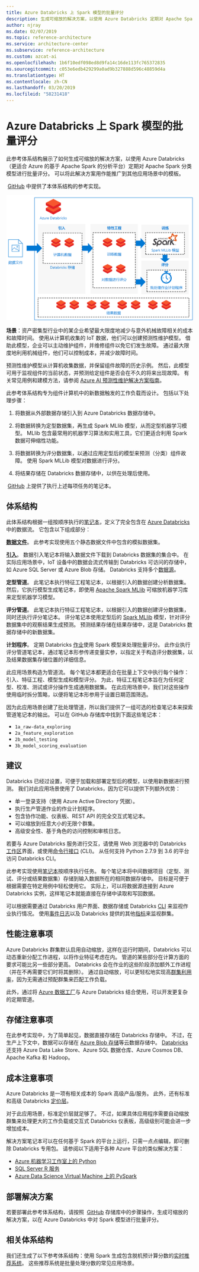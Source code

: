 ```yaml
---
title: Azure Databricks 上 Spark 模型的批量评分
description: 生成可缩放的解决方案，以使用 Azure Databricks 定期对 Apache Spark 分类模型进行批量评分。
author: njray
ms.date: 02/07/2019
ms.topic: reference-architecture
ms.service: architecture-center
ms.subservice: reference-architecture
ms.custom: azcat-ai
ms.openlocfilehash: 1b6f10edf098ed8d9fa14c16de113fc765372835
ms.sourcegitcommit: c053e6edb429299a0ad9b327888d596c48859d4a
ms.translationtype: HT
ms.contentlocale: zh-CN
ms.lasthandoff: 03/20/2019
ms.locfileid: "58231418"
---
```

# <a name="batch-scoring-of-spark-models-on-azure-databricks"></a>Azure Databricks 上 Spark 模型的批量评分

此参考体系结构展示了如何生成可缩放的解决方案，以使用 Azure Databricks（更适合 Azure 的基于 Apache Spark 的分析平台）定期对 Apache Spark 分类模型进行批量评分。 可以将此解决方案用作能推广到其他应用场景中的模板。

 [GitHub][github] 中提供了本体系结构的参考实现。

![Azure Databricks 上 Spark 模型的批量评分](./_images/batch-scoring-spark.png)

**场景**：资产密集型行业中的某企业希望最大限度地减少与意外机械故障相关的成本和故障时间。 使用从计算机收集的 IoT 数据，他们可以创建预测性维护模型。 借助此模型，企业可以主动维护组件，并维修组件以免它们发生故障。 通过最大限度地利用机械组件，他们可以控制成本，并减少故障时间。

预测性维护模型从计算机收集数据，并保留组件故障的历史示例。 然后，此模型可用于监视组件的当前状态，并预测给定组件是否会在不久的将来出现故障。 有关常见用例和建模方法，请参阅 [Azure AI 预测性维护解决方案指南][ai-guide]。

此参考体系结构专为组件计算机中的新数据触发的工作负载而设计。 包括以下处理步骤：

1. 将数据从外部数据存储引入到 Azure Databricks 数据存储中。

2. 将数据转换为定型数据集，再生成 Spark MLlib 模型，从而定型机器学习模型。 MLlib 包含最常用的机器学习算法和实用工具，它们更适合利用 Spark 数据可伸缩性功能。

3. 将数据转换为评分数据集，以通过应用定型后的模型来预测（分类）组件故障。 使用 Spark MLLib 模型对数据进行评分。

4. 将结果存储在 Databricks 数据存储中，以供在处理后使用。

 [GitHub][github] 上提供了执行上述每项任务的笔记本。

## <a name="architecture"></a>体系结构

此体系结构根据一组按顺序执行的[笔记本][notebooks]，定义了完全包含在 [Azure Databricks][databricks] 中的数据流。 它包含以下组成部分：

**[数据文件][github]**。 此参考实现使用五个静态数据文件中包含的模拟数据集。

**[引入][notebooks]**。 数据引入笔记本将输入数据文件下载到 Databricks 数据集的集合中。 在实际应用场景中，IoT 设备中的数据会流式传输到 Databricks 可访问的存储中，如 Azure SQL Server 或 Azure Blob 存储。 Databricks 支持多个[数据源][data-sources]。

**定型管道**。 此笔记本执行特征工程笔记本，以根据引入的数据创建分析数据集。 然后，它执行模型生成笔记本，即使用 [Apache Spark MLlib][mllib] 可缩放机器学习库来定型机器学习模型。

**评分管道**。 此笔记本执行特征工程笔记本，以根据引入的数据创建评分数据集，同时还执行评分笔记本。 评分笔记本使用定型后的 [Spark MLlib][mllib-spark] 模型，针对评分数据集中的观察结果生成预测。 预测结果存储在结果存储中，这是 Databricks 数据存储中的新数据集。

**计划程序**。 定期 Databricks [作业][job]使用 Spark 模型来处理批量评分。 此作业执行评分管道笔记本，通过笔记本形参传递变量实参，以指定关于构造评分数据集，以及结果数据集存储位置的详细信息。

此应用场景构造为管道流。 每个笔记本都更适合在批量上下文中执行每个操作：引入、特征工程、模型生成和模型评分。 为此，特征工程笔记本旨在为任何定型、校准、测试或评分操作生成通用数据集。 在此应用场景中，我们对这些操作使用临时拆分策略，以便将笔记本形参用于设置日期范围筛选。

因为此应用场景创建了批处理管道，所以我们提供了一组可选的检查笔记本来探索管道笔记本的输出。 可以在 GitHub 存储库中找到下面这些笔记本：

- `1a_raw-data_exploring`
- `2a_feature_exploration`
- `2b_model_testing`
- `3b_model_scoring_evaluation`

## <a name="recommendations"></a>建议

Databricks 已经过设置，可便于加载和部署定型后的模型，以使用新数据进行预测。 我们对此应用场景使用了 Databricks，因为它可以提供下列额外优势：

- 单一登录支持（使用 Azure Active Directory 凭据）。
- 执行生产管道作业的作业计划程序。
- 包含协作功能、仪表板、REST API 的完全交互式笔记本。
- 可以缩放到任意大小的无限个群集。
- 高级安全性、基于角色的访问控制和审核日志。

若要与 Azure Databricks 服务进行交互，请使用 Web 浏览器中的 Databricks [工作区][workspace]界面，或使用[命令行接口][cli] (CLI)。 从任何支持 Python 2.7.9 到 3.6 的平台访问 Databricks CLI。

此参考实现使用[笔记本][notebooks]按顺序执行任务。 每个笔记本将中间数据项目（定型、测试、评分或结果数据集）存储到输入数据所在的相同数据存储中。 目标是可便于根据需要在特定用例中轻松使用它。 实际上，可以将数据源连接到 Azure Databricks 实例，这样笔记本就能直接在存储中读取和写回数据。

可以根据需要通过 Databricks 用户界面、数据存储或 Databricks [CLI][cli] 来监视作业执行情况。 使用[事件日志][log]以及 Databricks 提供的其他[指标][metrics]来监视群集。

## <a name="performance-considerations"></a>性能注意事项

Azure Databricks 群集默认启用自动缩放，这样在运行时期间，Databricks 可以动态重新分配工作进程，以将作业特征考虑在内。 管道的某些部分在计算方面的要求可能比另一些部分更高。 Databricks 会在作业的这些阶段添加额外工作进程（并在不再需要它们时将其删除）。 通过自动缩放，可以更轻松地实现高[群集利用率][cluster]，因为无需通过预配群集来匹配工作负载。

此外，通过将 [Azure 数据工厂][adf]与 Azure Databricks 结合使用，可以开发更复杂的定期管道。

## <a name="storage-considerations"></a>存储注意事项

在此参考实现中，为了简单起见，数据直接存储在 Databricks 存储中。 不过，在生产上下文中，数据可以存储在 [Azure Blob 存储][blob]等云数据存储中。 [Databricks][databricks-connect] 还支持 Azure Data Lake Store、Azure SQL 数据仓库、Azure Cosmos DB、Apache Kafka 和 Hadoop。

## <a name="cost-considerations"></a>成本注意事项

Azure Databricks 是一项有相关成本的 Spark 高级产品/服务。 此外，还有标准和高级 Databricks [定价层][pricing]。

对于此应用场景，标准定价层就足够了。 不过，如果具体应用程序需要自动缩放群集来处理更大的工作负载或交互式 Databricks 仪表板，高级级别可能会进一步增加成本。

解决方案笔记本可以在任何基于 Spark 的平台上运行，只需一点点编辑，即可删除 Databricks 专用包。 请参阅以下适用于各种 Azure 平台的类似解决方案：

- [Azure 机器学习工作室上的 Python][python-aml]
- [SQL Server R 服务][sql-r]
- [Azure Data Science Virtual Machine 上的 PySpark][py-dvsm]

## <a name="deploy-the-solution"></a>部署解决方案

若要部署此参考体系结构，请按照  [GitHub][github] 存储库中的步骤操作，生成可缩放的解决方案，以在 Azure Databricks 中对 Spark 模型进行批量评分。

## <a name="related-architectures"></a>相关体系结构

我们还生成了以下参考体系结构：使用 Spark 生成包含脱机预计算分数的[实时推荐系统][recommendation]。 这些推荐系统是批量处理分数的常见应用场景。

[adf]: https://azure.microsoft.com/blog/operationalize-azure-databricks-notebooks-using-data-factory/
[ai-guide]: /azure/machine-learning/team-data-science-process/cortana-analytics-playbook-predictive-maintenance
[blob]: https://docs.databricks.com/spark/latest/data-sources/azure/azure-storage.html
[cli]: https://docs.databricks.com/user-guide/dev-tools/databricks-cli.html
[cluster]: https://docs.azuredatabricks.net/user-guide/clusters/sizing.html
[databricks]: /azure/azure-databricks/
[databricks-connect]: /azure/azure-databricks/databricks-connect-to-data-sources
[data-sources]: https://docs.databricks.com/spark/latest/data-sources/index.html
[github]: https://github.com/Azure/BatchSparkScoringPredictiveMaintenance
[job]: https://docs.databricks.com/user-guide/jobs.html
[log]: https://docs.databricks.com/user-guide/clusters/event-log.html
[metrics]: https://docs.databricks.com/user-guide/clusters/metrics.html
[mllib]: https://docs.databricks.com/spark/latest/mllib/index.html
[mllib-spark]: https://docs.databricks.com/spark/latest/mllib/index.html#apache-spark-mllib
[notebooks]: https://docs.databricks.com/user-guide/notebooks/index.html
[pricing]: https://azure.microsoft.com/en-us/pricing/details/databricks/
[python-aml]: https://gallery.azure.ai/Notebook/Predictive-Maintenance-Modelling-Guide-Python-Notebook-1
[py-dvsm]: https://gallery.azure.ai/Tutorial/Predictive-Maintenance-using-PySpark
[recommendation]: /azure/architecture/reference-architectures/ai/real-time-recommendation
[sql-r]: https://gallery.azure.ai/Tutorial/Predictive-Maintenance-Modeling-Guide-using-SQL-R-Services-1
[workspace]: https://docs.databricks.com/user-guide/workspace.html
